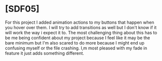 # [SDF05] #

For this project I added animation actions to my buttons that happen when you hover over them.
I will try to add transitions as well but I don't know if it will work the way i expect it to.
The most challenging thing about this has to be me being confident about my project because I feel like it may be the bare minimum but I'm also scared to do more because I might end up confusing myself or the file crashing. I,m most pleased with my fade in feature it just adds something different.
